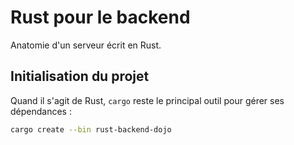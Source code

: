 # Rust pour le backend

Anatomie d'un serveur écrit en Rust.

## Initialisation du projet

Quand il s'agit de Rust, `cargo` reste le principal outil
pour gérer ses dépendances :

```sh
cargo create --bin rust-backend-dojo
```
